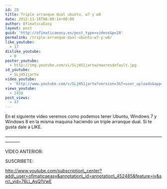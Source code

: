 ```yaml
---
id: 28
title: Triple arranque dual ubuntu, w7 y w8
date: 2012-11-16T06:00:14+00:00
author: OfimaticaEasy
layout: post
guid: 'http://ofimaticaeasy.es/post_type=videos&p=28'
permalink: /triple-arranque-dual-ubuntu-w7-y-w8/
like_youtube:
  - 17
dislike_youtube:
  - 0
poster_youtube:
  - http://img.youtube.com/vi/SLjH51jartw/maxresdefault.jpg
id_youtube:
  - SLjH51jartw
video_youtube:
  - 'http://www.youtube.com/v/SLjH51jartw?version=3&f=user_uploads&app=youtube_gdata'
views_youtube:
  - 2438
post_views:
  - 47
---
```

En el siguiente vídeo veremos como podemos tener Ubuntu, Windows 7 y Windows 8 en la misma maquina haciendo un triple arranque dual. Si te gusta dale a LIKE.

&#8212;&#8212;&#8212;&#8212;&#8212;&#8212;&#8212;&#8212;&#8212;&#8212;&#8212;&#8212;&#8212;&#8212;&#8212;&#8212;&#8212;&#8212;&#8212;&#8212;&#8212;&#8212;&#8212;&#8212;&#8212;&#8212;&#8212;&#8212;&#8212;&#8212;&#8212;&#8212;&#8212;&#8212;&#8212;&#8212;&#8212;&#8212;&#8212;-

VÍDEO ANTERIOR:



SUSCRIBETE:

http://www.youtube.com/subscription\_center?add\_user=ofimaticaeasy&annotation\_id=annotation\_452485&feature=iv&src\_vid=76L\_AsQ1VwE